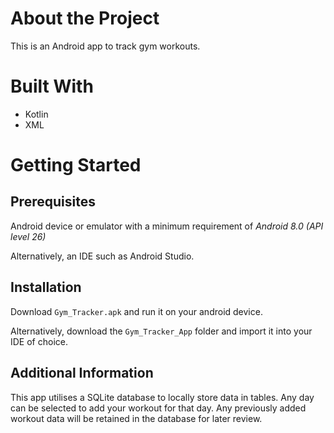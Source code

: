 # About the Project

 This is an Android app to track gym workouts.

# Built With

- Kotlin
- XML

# Getting Started

## Prerequisites

Android device or emulator with a minimum requirement of *Android 8.0 (API level 26)*

Alternatively, an IDE such as Android Studio.

## Installation

Download `Gym_Tracker.apk` and run it on your android device.

Alternatively, download the `Gym_Tracker_App` folder and import it into your IDE of choice.

## Additional Information
This app utilises a SQLite database to locally store data in tables. Any day can be selected to add your workout for that day. Any previously added workout data will be retained in the database for later review.
